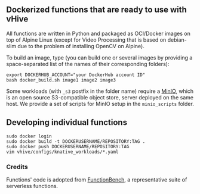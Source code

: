 ## Dockerized functions that are ready to use with vHive

All functions are written in Python and packaged as OCI/Docker images on top of Alpine Linux
(except for Video Processing that is based on debian-slim due to the problem of installing OpenCV on Alpine).

To build an image, type (you can build one or several images by providing a space-separated list
of the names of their corresponding folders):

```
export DOCKERHUB_ACCOUNT="your DockerHub account ID"
bash docker_build.sh image1 image2 image3
```

Some workloads (with `_s3` postfix in the folder name) require a [MinIO](min.io), which is an open source S3-compatible object store, server
deployed on the same host. We provide a set of scripts for MinIO setup in the `minio_scripts` folder.

## Developing individual functions

```
sudo docker login
sudo docker build -t DOCKERUSERNAME/REPOSITORY:TAG .
sudo docker push DOCKERUSERNAME/REPOSITORY:TAG
vim vhive/configs/knative_workloads/*.yaml
```

### Credits

Functions' code is adopted from [FunctionBench](https://github.com/kmu-bigdata/serverless-faas-workbench),
a representative suite of serverless functions.
